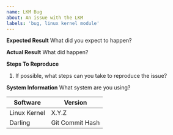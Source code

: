 ```yaml
---
name: LKM Bug
about: An issue with the LKM
labels: 'bug, linux kernel module'
---
```


**Expected Result**
What did you expect to happen?

**Actual Result**
What did happen?

**Steps To Reproduce**
1. If possible, what steps can you take to reproduce the issue?

**System Information**
What system are you using?

| Software | Version |
| --- | --- |
| Linux Kernel | X.Y.Z |
| Darling | Git Commit Hash |
